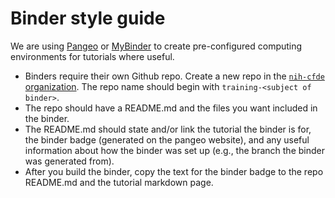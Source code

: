 # Binder style guide

We are using [Pangeo](https://binder.pangeo.io/) or [MyBinder](https://mybinder.org/) to create pre-configured computing environments for tutorials where useful.

- Binders require their own Github repo. Create a new repo in the [`nih-cfde` organization](https://github.com/nih-cfde/). The repo name should begin with `training-<subject of binder>`. 
- The repo should have a README.md and the files you want included in the binder. 
- The README.md should state and/or link the tutorial the binder is for, the binder badge (generated on the pangeo website), and any useful information about how the binder was set up (e.g., the branch the binder was generated from). 
- After you build the binder, copy the text for the binder badge to the repo README.md and the tutorial markdown page.
